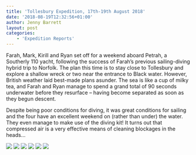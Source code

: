 ```yaml
---
title: 'Tollesbury Expedition, 17th-19th August 2018'
date: '2018-08-19T12:32:56+01:00'
author: Jenny Barrett
layout: post
categories:
    - 'Expedition Reports'
---
```


Farah, Mark, Kirill and Ryan set off for a weekend aboard Petrah, a Southerly 110 yacht, following the success of Farah’s previous sailing-diving hybrid trip to Norfolk. The plan this time is to stay close to Tollesbury and explore a shallow wreck or two near the entrance to Black water. However, British weather laid best-made plans asunder. The sea is like a cup of milky tea, and Farah and Ryan manage to spend a grand total of 90 seconds underwater before they resurface – having become separated as soon as they begun descent.

Despite being poor conditions for diving, it was great conditions for sailing and the four have an excellent weekend on (rather than under) the water. They even manage to make use of the diving kit! It turns out that compressed air is a very effective means of cleaning blockages in the heads…

![](https://ouueg.com/wp-content/uploads/2018/09/IMG_2329-600x800.jpg) ![](https://ouueg.com/wp-content/uploads/2018/09/IMG_2326-600x800.jpg) ![](https://ouueg.com/wp-content/uploads/2018/09/IMG_2321-600x800.jpg) ![](https://ouueg.com/wp-content/uploads/2018/09/IMG_2320-600x800.jpg) ![](https://ouueg.com/wp-content/uploads/2018/09/IMG_2319-600x800.jpg) ![](https://ouueg.com/wp-content/uploads/2018/09/Picture1-1.png)
